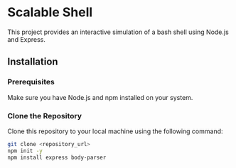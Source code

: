 # Scalable Shell

This project provides an interactive simulation of a bash shell using Node.js and Express.

## Installation

### Prerequisites

Make sure you have Node.js and npm installed on your system.

### Clone the Repository

Clone this repository to your local machine using the following command:

```bash
git clone <repository_url>
npm init -y
npm install express body-parser



